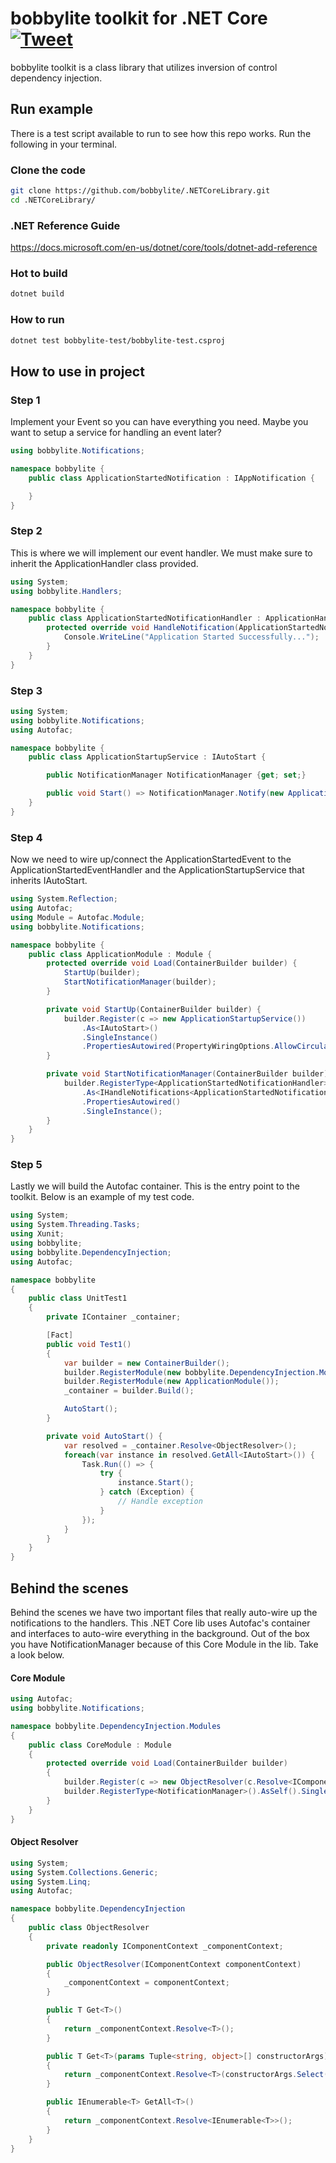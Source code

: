 # bobbylite toolkit for .NET Core [![Tweet](https://img.shields.io/twitter/url/http/shields.io.svg?style=social)](https://twitter.com/intent/tweet?text=bobbylite%20.NET%20Core%20toolkit&url=https://github.com/bobbylite/telephone-ts&hashtags=Inversion-of-Control,Events,TypeScript,TelephoneTS)
bobbylite toolkit is a class library that utilizes inversion of control dependency injection.

## Run example
There is a test script available to run to see how this repo works. 
Run the following in your terminal.

### Clone the code 
```bash
git clone https://github.com/bobbylite/.NETCoreLibrary.git
cd .NETCoreLibrary/
```
### .NET Reference Guide
https://docs.microsoft.com/en-us/dotnet/core/tools/dotnet-add-reference


### Hot to build
```bash
dotnet build
```

### How to run
```bash
dotnet test bobbylite-test/bobbylite-test.csproj
```

## How to use in project

### Step 1
Implement your Event so you can have everything you need.  Maybe you want to setup a service for handling an event later?  
```csharp 
using bobbylite.Notifications;

namespace bobbylite {
    public class ApplicationStartedNotification : IAppNotification {

    }
}
```

### Step 2
This is where we will implement our event handler.  We must make sure to inherit the ApplicationHandler<T> class provided. 
```csharp
using System;
using bobbylite.Handlers;

namespace bobbylite {
    public class ApplicationStartedNotificationHandler : ApplicationHandler<ApplicationStartedNotification> {
        protected override void HandleNotification(ApplicationStartedNotification message) {
            Console.WriteLine("Application Started Successfully...");
        }
    }
}
```

### Step 3
```csharp
using System;
using bobbylite.Notifications;
using Autofac;

namespace bobbylite {
    public class ApplicationStartupService : IAutoStart {

        public NotificationManager NotificationManager {get; set;}

        public void Start() => NotificationManager.Notify(new ApplicationStartedNotification());
    }
}
```

### Step 4
Now we need to wire up/connect the ApplicationStartedEvent to the ApplicationStartedEventHandler and the ApplicationStartupService that inherits IAutoStart.
```csharp
using System.Reflection;
using Autofac;
using Module = Autofac.Module;
using bobbylite.Notifications;

namespace bobbylite {
    public class ApplicationModule : Module {
        protected override void Load(ContainerBuilder builder) {
            StartUp(builder);
            StartNotificationManager(builder);
        }

        private void StartUp(ContainerBuilder builder) {
            builder.Register(c => new ApplicationStartupService())
                .As<IAutoStart>()
                .SingleInstance()
                .PropertiesAutowired(PropertyWiringOptions.AllowCircularDependencies);
        }

        private void StartNotificationManager(ContainerBuilder builder) {
            builder.RegisterType<ApplicationStartedNotificationHandler>()
                .As<IHandleNotifications<ApplicationStartedNotification>>()
                .PropertiesAutowired()
                .SingleInstance();
        }
    }
}
```

### Step 5
Lastly we will build the Autofac container. This is the entry point to the toolkit.
Below is an example of my test code. 
```csharp
using System;
using System.Threading.Tasks;
using Xunit;
using bobbylite;
using bobbylite.DependencyInjection;
using Autofac;

namespace bobbylite
{
    public class UnitTest1
    {
        private IContainer _container;

        [Fact]
        public void Test1()
        {
            var builder = new ContainerBuilder();
            builder.RegisterModule(new bobbylite.DependencyInjection.Modules.CoreModule());
            builder.RegisterModule(new ApplicationModule());
            _container = builder.Build();

            AutoStart();
        }

        private void AutoStart() {
            var resolved = _container.Resolve<ObjectResolver>();
            foreach(var instance in resolved.GetAll<IAutoStart>()) {
                Task.Run(() => {
                    try {
                        instance.Start();
                    } catch (Exception) {
                        // Handle exception
                    }
                });
            }
        }
    }
}
```

## Behind the scenes
Behind the scenes we have two important files that really auto-wire up the notifications to the handlers.
This .NET Core lib uses Autofac's container and interfaces to auto-wire everything in the background. Out of the box
you have NotificationManager because of this Core Module in the lib. 
Take a look below.

#### Core Module
```csharp
using Autofac;
using bobbylite.Notifications;

namespace bobbylite.DependencyInjection.Modules
{
    public class CoreModule : Module
    {
        protected override void Load(ContainerBuilder builder)
        {
            builder.Register(c => new ObjectResolver(c.Resolve<IComponentContext>())).AsSelf().SingleInstance();
            builder.RegisterType<NotificationManager>().AsSelf().SingleInstance();
        }
    }
}
```

#### Object Resolver
```csharp
using System;
using System.Collections.Generic;
using System.Linq;
using Autofac;

namespace bobbylite.DependencyInjection
{
    public class ObjectResolver
    {
        private readonly IComponentContext _componentContext;

        public ObjectResolver(IComponentContext componentContext)
        {
            _componentContext = componentContext;
        }

        public T Get<T>()
        {
            return _componentContext.Resolve<T>();
        }

        public T Get<T>(params Tuple<string, object>[] constructorArgs)
        {
            return _componentContext.Resolve<T>(constructorArgs.Select(arg => new NamedParameter(arg.Item1, arg.Item2)));
        }

        public IEnumerable<T> GetAll<T>()
        {
            return _componentContext.Resolve<IEnumerable<T>>();
        } 
    }
}
```